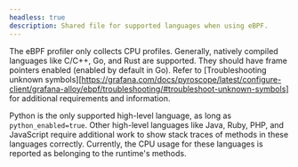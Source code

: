 ```yaml
---
headless: true
description: Shared file for supported languages when using eBPF.
---
```


[//]: # 'This file documents the supported languages when using eBPF in Pyroscope.'
[//]: # 'This shared file is included in these locations:'
[//]: # '/pyroscope/docs/sources/configure-client/grafana-alloy/_index.md'
[//]: # '/pyroscope/docs/sources/configure-client/grafana-alloy/ebpf/_index.md'
[//]: #
[//]: # 'If you make changes to this file, verify that the meaning and content are not changed in any place where the file is included.'
[//]: # 'Any links should be fully qualified and not relative: /docs/grafana/ instead of ../grafana/.'

The eBPF profiler only collects CPU profiles.
Generally, natively compiled languages like C/C++, Go, and Rust are supported. They should have frame pointers enabled (enabled by default in Go).
Refer to [Troubleshooting unknown symbols][https://grafana.com/docs/pyroscope/latest/configure-client/grafana-alloy/ebpf/troubleshooting/#troubleshoot-unknown-symbols] for additional requirements and information.

Python is the only supported high-level language, as long as `python_enabled=true`.
Other high-level languages like Java, Ruby, PHP, and JavaScript require additional work to show stack traces of methods in these languages correctly.
Currently, the CPU usage for these languages is reported as belonging to the runtime's methods.
